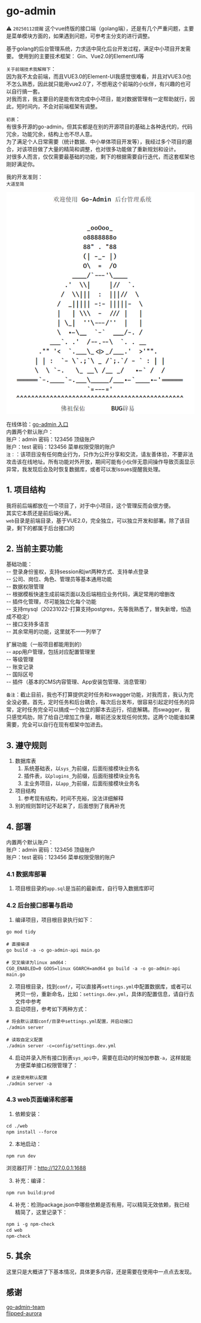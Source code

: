 # go-admin
⚠️ `20250112提醒` 这个vue终版的接口端（golang端），还是有几个严重问题，主要是菜单模块方面的，如果遇到问题，可参考主分支的进行调整。

基于golang的后台管理系统，力求适中简化后台开发过程，满足中小项目开发需要。
使用到的主要技术框架： Gin、Vue2.0的ElementUI等  

`关于前端技术我解释下`：  
因为我不太会前端，而且VUE3.0的Element-UI我感觉很难看，并且对VUE3.0也不怎么熟悉，因此就只能用vue2.0了，不想用这个前端的小伙伴，有兴趣的也可以自行搞一套。  
对我而言，我主要目的是能有效完成中小项目，能对数据管理有一定帮助就行，因此，短时间内，不会对前端框架有调整。
  
`初衷`：  
有很多开源的go-admin，但其实都是在别的开源项目的基础上各种迭代的，代码冗余，功能冗余，结构上也不尽人意。  
为了满足个人日常需要（统计数据、中小单体项目开发等），我经过多个项目的磨合，对该项目做了大量的精简和调整，也对很多功能做了重新规划和设计。  
对很多人而言，仅仅需要最基础的功能，剩下的根据需要自行迭代，而这套框架也刚好满足你。  

我的开发准则：  
`大道至简`

![启动](/logo.png)

在线体验：[go-admin 入口](http://120.48.157.250:60000/)  
内置两个默认账户：  
账户：admin 密码：123456  顶级账户    
账户：test  密码：123456  菜单权限受限的账户  
`注：`：该项目没有任何商业行为，只作为公开分享和交流，请友善体验，不要非法攻击该在线地址。所有功能对外开放，期间可能有小伙伴无意间操作导致页面显示异常，我发现后会及时恢复数据库，或者可以发Issues提醒我处理。  

## 1. 项目结构
我将前后端都放在一个项目了，对于中小项目，这个管理反而会很方便。  
其实它本质还是前后端分离。  
`web`目录是前端目录，基于VUE2.0，完全独立，可以独立开发和部署。除了该目录，剩下的都属于后台接口的  

## 2. 当前主要功能
基础功能：   
-- 登录身份鉴权，支持session和jwt两种方式、支持单点登录   
-- 公司、岗位、角色、管理员等基本通用功能  
-- 数据权限管理   
-- 根据模板快速生成前端页面以及后端相应业务代码，满足常用的增删改   
-- 插件化管理，尽可能独立化每个功能   
-- 支持mysql（20231022-打算支持postgres，先等我熟悉了，冒失新增，怕造成不稳定）  
-- 接口支持多语言  
-- 其余常用的功能，这里就不一一列举了  

扩展功能（一般项目都能用到的）   
-- app用户管理，包括对应配置管理里   
-- 等级管理   
-- 账变记录  
-- 国际区号  
-- 插件（基本的CMS内容管理、App安装包管理、消息管理）  

`备注`：截止目前，我也不打算提供定时任务和swagger功能，对我而言，我认为完全没必要。首先，定时任务和后台耦合，每次后台发布，很容易引起定时任务的异常，定时任务完全可以搞成一个独立的脚本去运行，彻底解耦。而swagger，我只感觉鸡肋，除了给自己增加工作量，眼前还没发现任何优势。这两个功能谁如果需要，完全可以自行在现有框架中加进去。

## 3. 遵守规则
1. 数据库表
   1. 系统基础表，以`sys_`为前缀，后面衔接模块业务名  
   2. 插件表，以`plugins_`为前缀，后面衔接模块业务名  
   3. 主业务项目，以`app_`为前缀，后面衔接模块业务名  
2. 项目结构
   1. 参考现有结构，时间不充裕，没法详细解释  
3. 别的规则暂时记不起来了，后面想到了我再补充  

## 4. 部署
内置两个默认账户：  
账户：admin 密码：123456  顶级账户    
账户：test  密码：123456  菜单权限受限的账户  

### 4.1 数据库部署
1. 项目根目录的`app.sql`是当前的最新库，自行导入数据库即可  

### 4.2 后台接口部署与启动
1. 编译项目，项目根目录执行如下：  
```shell
go mod tidy

# 直接编译
go build -a -o go-admin-api main.go

# 交叉编译为linux amd64：
CGO_ENABLED=0 GOOS=linux GOARCH=amd64 go build -a -o go-admin-api main.go
```
2. 项目根目录，找到`conf/`，可以直接再`settings.yml`中配置数据库，或者可以拷贝一份，重新命名，比如：`settings.dev.yml`，具体的配置信息，请自行去文件中参考
3. 启动项目，参考如下两种方式：
```shell
# 将会默认读取conf/目录中settings.yml配置，并启动接口
./admin server

# 读取自定义配置
./admin server -c=config/settings.dev.yml
```
4. 启动并录入所有接口到表`sys_api`中，需要在启动的时候加参数`-a`，这样就能方便菜单接口权限管理了：
```shell
# 这是使用默认配置
./admin server -a
```

### 4.3 web页面编译和部署
1. 依赖安装：
```shell
cd ./web
npm install --force
```
2. 本地启动：
```shell
npm run dev
```
浏览器打开：http://127.0.0.1:1688

3. 补充：编译：
```shell
npm run build:prod
```
4. 补充：检测package.json中哪些依赖是否有用，可以精简无效依赖，我已经精简了，这里记录下：
```shell
npm i -g npm-check
cd web
npm-check
```


## 5. 其余
这里只是大概讲了下基本情况，具体更多内容，还是需要在使用中一点点去发现。 

## 感谢
[go-admin-team](https://github.com/go-admin-team)  
[flipped-aurora](https://github.com/flipped-aurora)
